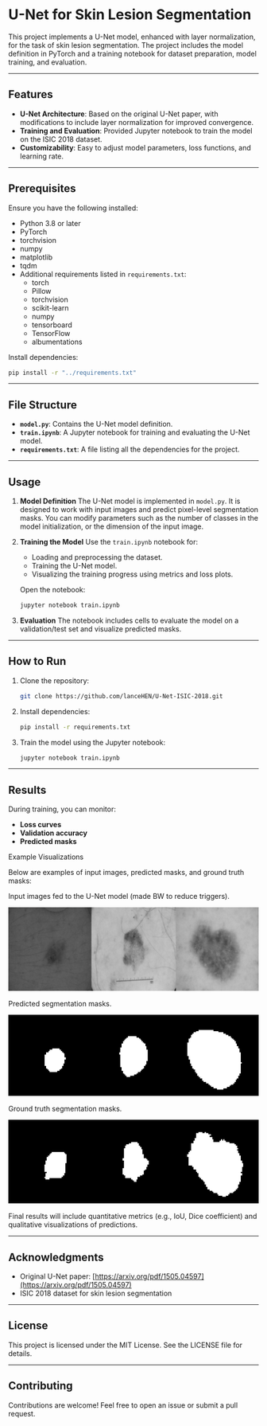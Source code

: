 # U-Net for Skin Lesion Segmentation

This project implements a U-Net model, enhanced with layer normalization, for the task of skin lesion segmentation. The project includes the model definition in PyTorch and a training notebook for dataset preparation, model training, and evaluation.

---

## Features
- **U-Net Architecture**: Based on the original U-Net paper, with modifications to include layer normalization for improved convergence.
- **Training and Evaluation**: Provided Jupyter notebook to train the model on the ISIC 2018 dataset.
- **Customizability**: Easy to adjust model parameters, loss functions, and learning rate.

---

## Prerequisites
Ensure you have the following installed:

- Python 3.8 or later
- PyTorch
- torchvision
- numpy
- matplotlib
- tqdm
- Additional requirements listed in `requirements.txt`:
  - torch
  - Pillow
  - torchvision
  - scikit-learn
  - numpy
  - tensorboard
  - TensorFlow
  - albumentations

Install dependencies:
```bash
pip install -r "../requirements.txt"
```

---

## File Structure

- **`model.py`**: Contains the U-Net model definition.
- **`train.ipynb`**: A Jupyter notebook for training and evaluating the U-Net model.
- **`requirements.txt`**: A file listing all the dependencies for the project.

---

## Usage

1. **Model Definition**
   The U-Net model is implemented in `model.py`. It is designed to work with input images and predict pixel-level segmentation masks. You can modify parameters such as the number of classes in the model initialization, or the dimension of the input image.

2. **Training the Model**
   Use the `train.ipynb` notebook for:
   - Loading and preprocessing the dataset.
   - Training the U-Net model.
   - Visualizing the training progress using metrics and loss plots.

   Open the notebook:
   ```bash
   jupyter notebook train.ipynb
   ```

3. **Evaluation**
   The notebook includes cells to evaluate the model on a validation/test set and visualize predicted masks.

---

## How to Run

1. Clone the repository:
   ```bash
   git clone https://github.com/lanceHEN/U-Net-ISIC-2018.git
   ```

2. Install dependencies:
   ```bash
   pip install -r requirements.txt
   ```

3. Train the model using the Jupyter notebook:
   ```bash
   jupyter notebook train.ipynb
   ```

---

## Results
During training, you can monitor:
- **Loss curves**
- **Validation accuracy**
- **Predicted masks**

Example Visualizations

Below are examples of input images, predicted masks, and ground truth masks:


Input images fed to the U-Net model (made BW to reduce triggers).

![original](demonstration/original.png)

Predicted segmentation masks.

![original](demonstration/predictions.png)

Ground truth segmentation masks.

![original](demonstration/masks.png)

Final results will include quantitative metrics (e.g., IoU, Dice coefficient) and qualitative visualizations of predictions.

---

## Acknowledgments
- Original U-Net paper: [https://arxiv.org/pdf/1505.04597](https://arxiv.org/pdf/1505.04597)
- ISIC 2018 dataset for skin lesion segmentation

---

## License
This project is licensed under the MIT License. See the LICENSE file for details.

---

## Contributing
Contributions are welcome! Feel free to open an issue or submit a pull request.

